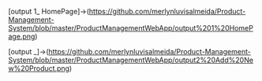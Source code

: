 [output 1_ HomePage]->(https://github.com/merlynluvisalmeida/Product-Management-System/blob/master/ProductManagementWebApp/output%201%20HomePage.png)

[output _]->(https://github.com/merlynluvisalmeida/Product-Management-System/blob/master/ProductManagementWebApp/output2%20Add%20New%20Product.png)
